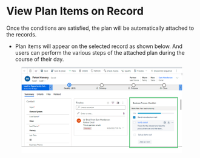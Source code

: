 # View Plan Items on Record

Once the conditions are satisfied, the plan will be automatically attached to the records.

* Plan items will appear on the selected record as shown below. And users can perform the various steps of the attached plan during the course of their day.

<figure><img src="../../../.gitbook/assets/View Plan Items.png" alt=""><figcaption></figcaption></figure>
